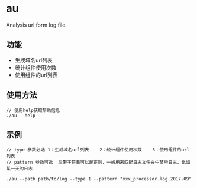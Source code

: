 # au

Analysis url form log file.

## 功能

- 生成域名url列表
- 统计组件使用次数
- 使用组件的url列表

## 使用方法
```
// 使用help获取帮助信息
./au --help
```
## 示例

```
// type 参数必选 1：生成域名url列表    2：统计组件使用次数    3：使用组件的url列表
// pattern 参数可选  后带字符串可以是正则，一般用来匹配日志文件夹中某些日志，比如某一天的日志

./au --path path/to/log --type 1 --pattern "xxx_processor.log.2017-09"

```